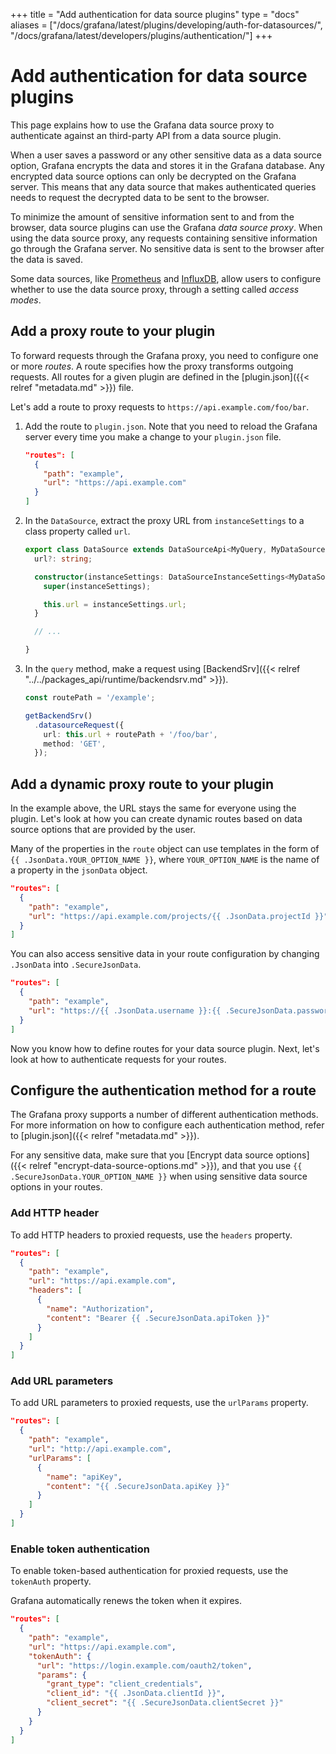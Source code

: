 +++
title = "Add authentication for data source plugins"
type = "docs"
aliases = ["/docs/grafana/latest/plugins/developing/auth-for-datasources/",  "/docs/grafana/latest/developers/plugins/authentication/"]
+++

# Add authentication for data source plugins

This page explains how to use the Grafana data source proxy to authenticate against an third-party API from a data source plugin.

When a user saves a password or any other sensitive data as a data source option, Grafana encrypts the data and stores it in the Grafana database. Any encrypted data source options can only be decrypted on the Grafana server. This means that any data source that makes authenticated queries needs to request the decrypted data to be sent to the browser.

To minimize the amount of sensitive information sent to and from the browser, data source plugins can use the Grafana _data source proxy_. When using the data source proxy, any requests containing sensitive information go through the Grafana server. No sensitive data is sent to the browser after the data is saved.

Some data sources, like [Prometheus](https://grafana.com/docs/grafana/latest/features/datasources/prometheus/) and [InfluxDB](https://grafana.com/docs/grafana/latest/features/datasources/influxdb/), allow users to configure whether to use the data source proxy, through a setting called _access modes_.

## Add a proxy route to your plugin

To forward requests through the Grafana proxy, you need to configure one or more _routes_. A route specifies how the proxy transforms outgoing requests. All routes for a given plugin are defined in the [plugin.json]({{< relref "metadata.md" >}}) file.

Let's add a route to proxy requests to `https://api.example.com/foo/bar`.

1. Add the route to `plugin.json`. Note that you need to reload the Grafana server every time you make a change to your `plugin.json` file.

   ```json
   "routes": [
     {
       "path": "example",
       "url": "https://api.example.com"
     }
   ]
   ```

1. In the `DataSource`, extract the proxy URL from `instanceSettings` to a class property called `url`.

   ```ts
   export class DataSource extends DataSourceApi<MyQuery, MyDataSourceOptions> {
     url?: string;

     constructor(instanceSettings: DataSourceInstanceSettings<MyDataSourceOptions>) {
       super(instanceSettings);

       this.url = instanceSettings.url;
     }

     // ...

   }
   ```

1. In the `query` method, make a request using [BackendSrv]({{< relref "../../packages_api/runtime/backendsrv.md" >}}).

   ```ts
   const routePath = '/example';

   getBackendSrv()
     .datasourceRequest({
       url: this.url + routePath + '/foo/bar',
       method: 'GET',
     });
   ```

## Add a dynamic proxy route to your plugin

In the example above, the URL stays the same for everyone using the plugin. Let's look at how you can create dynamic routes based on data source options that are provided by the user.

Many of the properties in the `route` object can use templates in the form of `{{ .JsonData.YOUR_OPTION_NAME }}`, where `YOUR_OPTION_NAME` is the name of a property in the `jsonData` object.

```json
"routes": [
  {
    "path": "example",
    "url": "https://api.example.com/projects/{{ .JsonData.projectId }}"
  }
]
```

You can also access sensitive data in your route configuration by changing `.JsonData` into `.SecureJsonData`.

```json
"routes": [
  {
    "path": "example",
    "url": "https://{{ .JsonData.username }}:{{ .SecureJsonData.password }}@api.example.com"
  }
]
```

Now you know how to define routes for your data source plugin. Next, let's look at how to authenticate requests for your routes.

## Configure the authentication method for a route

The Grafana proxy supports a number of different authentication methods. For more information on how to configure each authentication method, refer to [plugin.json]({{< relref "metadata.md" >}}).

For any sensitive data, make sure that you [Encrypt data source options]({{< relref "encrypt-data-source-options.md" >}}), and that you use `{{ .SecureJsonData.YOUR_OPTION_NAME }}` when using sensitive data source options in your routes.

### Add HTTP header

To add HTTP headers to proxied requests, use the `headers` property.

```json
"routes": [
  {
    "path": "example",
    "url": "https://api.example.com",
    "headers": [
      {
        "name": "Authorization",
        "content": "Bearer {{ .SecureJsonData.apiToken }}"
      }
    ]
  }
]
```

### Add URL parameters

To add URL parameters to proxied requests, use the `urlParams` property.

```json
"routes": [
  {
    "path": "example",
    "url": "http://api.example.com",
    "urlParams": [
      {
        "name": "apiKey",
        "content": "{{ .SecureJsonData.apiKey }}"
      }
    ]
  }
]
```

### Enable token authentication

To enable token-based authentication for proxied requests, use the `tokenAuth` property.

Grafana automatically renews the token when it expires.

```json
"routes": [
  {
    "path": "example",
    "url": "https://api.example.com",
    "tokenAuth": {
      "url": "https://login.example.com/oauth2/token",
      "params": {
        "grant_type": "client_credentials",
        "client_id": "{{ .JsonData.clientId }}",
        "client_secret": "{{ .SecureJsonData.clientSecret }}"
      }
    }
  }
]
```
